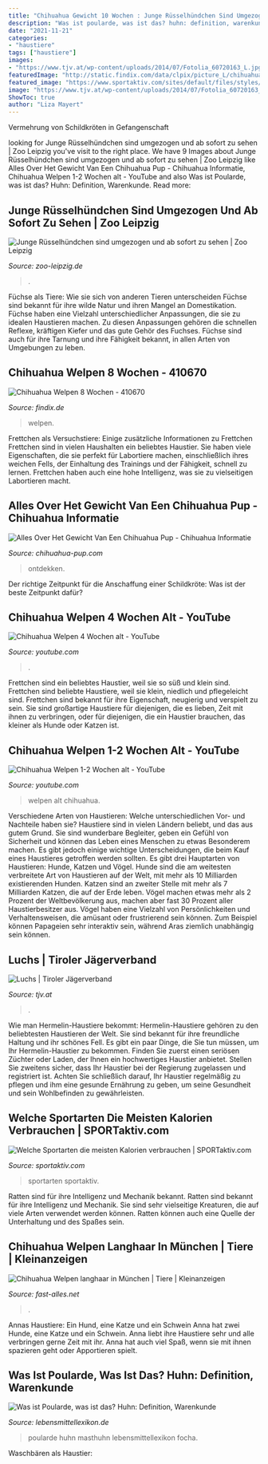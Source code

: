 ```yaml
---
title: "Chihuahua Gewicht 10 Wochen : Junge Rüsselhündchen Sind Umgezogen Und Ab Sofort Zu Sehen"
description: "Was ist poularde, was ist das? huhn: definition, warenkunde"
date: "2021-11-21"
categories:
- "haustiere"
tags: ["haustiere"]
images:
- "https://www.tjv.at/wp-content/uploads/2014/07/Fotolia_60720163_L.jpg"
featuredImage: "http://static.findix.com/data/clpix/picture_L/chihuahua-welpen-8-wochen-410670.jpg"
featured_image: "https://www.sportaktiv.com/sites/default/files/styles/gallery_desktop/public/2019-03/istock-949190696.jpg?h=eb8ebdd7&amp;itok=2BMwgbgs"
image: "https://www.tjv.at/wp-content/uploads/2014/07/Fotolia_60720163_L.jpg"
ShowToc: true
author: "Liza Mayert"
---
```



Vermehrung von Schildkröten in Gefangenschaft

	

		
looking for Junge Rüsselhündchen sind umgezogen und ab sofort zu sehen | Zoo Leipzig you've visit to the right place. We have 9 Images about Junge Rüsselhündchen sind umgezogen und ab sofort zu sehen | Zoo Leipzig like Alles Over Het Gewicht Van Een Chihuahua Pup - Chihuahua Informatie, Chihuahua Welpen 1-2 Wochen alt - YouTube and also Was ist Poularde, was ist das? Huhn: Definition, Warenkunde. Read more:
		
    
## Junge Rüsselhündchen Sind Umgezogen Und Ab Sofort Zu Sehen | Zoo Leipzig

<img loading=lazy src="https://www.zoo-leipzig.de/fileadmin/_processed_/1/c/csm_44_Junger_Ruesselhund_im_neuen_Gehege_c_Zoo_Leipzig_f5a48f004b.jpg" onerror="this.onerror=null;this.src='https://tse2.mm.bing.net/th?id=OIP.ygY_J5Q9AHJGeD9ZACB7wQHaE8&amp;pid=15.1';" alt="Junge Rüsselhündchen sind umgezogen und ab sofort zu sehen | Zoo Leipzig">

_Source: zoo-leipzig.de_

>. 

	

Füchse als Tiere: Wie sie sich von anderen Tieren unterscheiden
Füchse sind bekannt für ihre wilde Natur und ihren Mangel an Domestikation. Füchse haben eine Vielzahl unterschiedlicher Anpassungen, die sie zu idealen Haustieren machen. Zu diesen Anpassungen gehören die schnellen Reflexe, kräftigen Kiefer und das gute Gehör des Fuchses. Füchse sind auch für ihre Tarnung und ihre Fähigkeit bekannt, in allen Arten von Umgebungen zu leben.

    
## Chihuahua Welpen 8 Wochen - 410670

<img loading=lazy src="http://static.findix.com/data/clpix/picture_L/chihuahua-welpen-8-wochen-410670.jpg" onerror="this.onerror=null;this.src='https://tse2.mm.bing.net/th?id=OIP.kUBBPMaZOyLwTTrHoyvSmwHaGj&amp;pid=15.1';" alt="Chihuahua Welpen 8 Wochen - 410670">

_Source: findix.de_

>welpen. 

	

Frettchen als Versuchstiere: Einige zusätzliche Informationen zu Frettchen
Frettchen sind in vielen Haushalten ein beliebtes Haustier. Sie haben viele Eigenschaften, die sie perfekt für Labortiere machen, einschließlich ihres weichen Fells, der Einhaltung des Trainings und der Fähigkeit, schnell zu lernen. Frettchen haben auch eine hohe Intelligenz, was sie zu vielseitigen Labortieren macht.

    
## Alles Over Het Gewicht Van Een Chihuahua Pup - Chihuahua Informatie

<img loading=lazy src="https://www.chihuahua-pup.com/wp-content/uploads/2014/03/gewicht-chihuahua-pup-300x226.jpg" onerror="this.onerror=null;this.src='https://tse4.mm.bing.net/th?id=OIP.qjhle2TrzkkEnDCGWb1hYgHaFl&amp;pid=15.1';" alt="Alles Over Het Gewicht Van Een Chihuahua Pup - Chihuahua Informatie">

_Source: chihuahua-pup.com_

>ontdekken. 

	

Der richtige Zeitpunkt für die Anschaffung einer Schildkröte: Was ist der beste Zeitpunkt dafür?

    
## Chihuahua Welpen 4 Wochen Alt - YouTube

<img loading=lazy src="https://i.ytimg.com/vi/szLV88GsZ4E/maxresdefault.jpg" onerror="this.onerror=null;this.src='https://tse4.mm.bing.net/th?id=OIP.QEOQ74hsHdtMtG5OcrtjPQHaEK&amp;pid=15.1';" alt="Chihuahua Welpen 4 Wochen alt - YouTube">

_Source: youtube.com_

>. 

	

Frettchen sind ein beliebtes Haustier, weil sie so süß und klein sind.
Frettchen sind beliebte Haustiere, weil sie klein, niedlich und pflegeleicht sind. Frettchen sind bekannt für ihre Eigenschaft, neugierig und verspielt zu sein. Sie sind großartige Haustiere für diejenigen, die es lieben, Zeit mit ihnen zu verbringen, oder für diejenigen, die ein Haustier brauchen, das kleiner als Hunde oder Katzen ist.

    
## Chihuahua Welpen 1-2 Wochen Alt - YouTube

<img loading=lazy src="https://i.ytimg.com/vi/Xn1hXh7MjUg/maxresdefault.jpg" onerror="this.onerror=null;this.src='https://tse3.mm.bing.net/th?id=OIP.0m6O_2sjDLVFbdcmsKiDYgHaEK&amp;pid=15.1';" alt="Chihuahua Welpen 1-2 Wochen alt - YouTube">

_Source: youtube.com_

>welpen alt chihuahua. 

	

Verschiedene Arten von Haustieren: Welche unterschiedlichen Vor- und Nachteile haben sie?
Haustiere sind in vielen Ländern beliebt, und das aus gutem Grund. Sie sind wunderbare Begleiter, geben ein Gefühl von Sicherheit und können das Leben eines Menschen zu etwas Besonderem machen. Es gibt jedoch einige wichtige Unterscheidungen, die beim Kauf eines Haustieres getroffen werden sollten.
Es gibt drei Hauptarten von Haustieren: Hunde, Katzen und Vögel. Hunde sind die am weitesten verbreitete Art von Haustieren auf der Welt, mit mehr als 10 Milliarden existierenden Hunden. Katzen sind an zweiter Stelle mit mehr als 7 Milliarden Katzen, die auf der Erde leben. Vögel machen etwas mehr als 2 Prozent der Weltbevölkerung aus, machen aber fast 30 Prozent aller Haustierbesitzer aus.
Vögel haben eine Vielzahl von Persönlichkeiten und Verhaltensweisen, die amüsant oder frustrierend sein können. Zum Beispiel können Papageien sehr interaktiv sein, während Aras ziemlich unabhängig sein können.

    
## Luchs | Tiroler Jägerverband

<img loading=lazy src="https://www.tjv.at/wp-content/uploads/2014/07/Fotolia_60720163_L.jpg" onerror="this.onerror=null;this.src='https://tse4.mm.bing.net/th?id=OIP.0Gei3xTpwg5kebDp2DV0MAHaE7&amp;pid=15.1';" alt="Luchs | Tiroler Jägerverband">

_Source: tjv.at_

>. 

	

Wie man Hermelin-Haustiere bekommt:
Hermelin-Haustiere gehören zu den beliebtesten Haustieren der Welt. Sie sind bekannt für ihre freundliche Haltung und ihr schönes Fell. Es gibt ein paar Dinge, die Sie tun müssen, um Ihr Hermelin-Haustier zu bekommen. Finden Sie zuerst einen seriösen Züchter oder Laden, der Ihnen ein hochwertiges Haustier anbietet. Stellen Sie zweitens sicher, dass Ihr Haustier bei der Regierung zugelassen und registriert ist. Achten Sie schließlich darauf, Ihr Haustier regelmäßig zu pflegen und ihm eine gesunde Ernährung zu geben, um seine Gesundheit und sein Wohlbefinden zu gewährleisten.

    
## Welche Sportarten Die Meisten Kalorien Verbrauchen | SPORTaktiv.com

<img loading=lazy src="https://www.sportaktiv.com/sites/default/files/styles/gallery_desktop/public/2019-03/istock-949190696.jpg?h=eb8ebdd7&amp;itok=2BMwgbgs" onerror="this.onerror=null;this.src='https://tse4.mm.bing.net/th?id=OIP.w-NBsbM1WXGsr7LI4cNadgHaES&amp;pid=15.1';" alt="Welche Sportarten die meisten Kalorien verbrauchen | SPORTaktiv.com">

_Source: sportaktiv.com_

>sportarten sportaktiv. 

	

Ratten sind für ihre Intelligenz und Mechanik bekannt.
Ratten sind bekannt für ihre Intelligenz und Mechanik. Sie sind sehr vielseitige Kreaturen, die auf viele Arten verwendet werden können. Ratten können auch eine Quelle der Unterhaltung und des Spaßes sein.

    
## Chihuahua Welpen Langhaar In München | Tiere | Kleinanzeigen

<img loading=lazy src="https://www.fast-alles.net/pictures/484009.jpg" onerror="this.onerror=null;this.src='https://tse3.mm.bing.net/th?id=OIP.NUKhg8WxeZXPdN2dK-yIxwHaFi&amp;pid=15.1';" alt="Chihuahua Welpen langhaar in München | Tiere | Kleinanzeigen">

_Source: fast-alles.net_

>. 

	

Annas Haustiere: Ein Hund, eine Katze und ein Schwein
Anna hat zwei Hunde, eine Katze und ein Schwein. Anna liebt ihre Haustiere sehr und alle verbringen gerne Zeit mit ihr. Anna hat auch viel Spaß, wenn sie mit ihnen spazieren geht oder Apportieren spielt.

    
## Was Ist Poularde, Was Ist Das? Huhn: Definition, Warenkunde

<img loading=lazy src="http://www.lebensmittellexikon.de/bilder/p000049a.jpg" onerror="this.onerror=null;this.src='https://tse1.mm.bing.net/th?id=OIP.kqaAIuKD0OT5vZL8hStgkgHaE9&amp;pid=15.1';" alt="Was ist Poularde, was ist das? Huhn: Definition, Warenkunde">

_Source: lebensmittellexikon.de_

>poularde huhn masthuhn lebensmittellexikon focha. 

	

Waschbären als Haustier:

